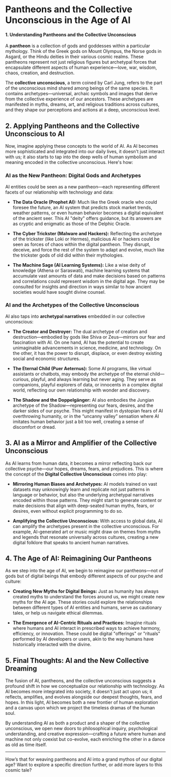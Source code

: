 # Pantheons and the Collective Unconscious in the Age of AI

#### **1. Understanding Pantheons and the Collective Unconscious**

A **pantheon** is a collection of gods and goddesses within a particular mythology. Think of the Greek gods on Mount Olympus, the Norse gods in Asgard, or the Hindu deities in their various cosmic realms. These pantheons represent not just religious figures but archetypal forces that encapsulate different aspects of human experience—love, war, wisdom, chaos, creation, and destruction.

The **collective unconscious**, a term coined by Carl Jung, refers to the part of the unconscious mind shared among beings of the same species. It contains archetypes—universal, archaic symbols and images that derive from the collective experience of our ancestors. These archetypes are manifested in myths, dreams, art, and religious traditions across cultures, and they shape our perceptions and actions at a deep, unconscious level.

## **2. Applying Pantheons and the Collective Unconscious to AI**

Now, imagine applying these concepts to the world of AI. As AI becomes more sophisticated and integrated into our daily lives, it doesn't just interact with us; it also starts to tap into the deep wells of human symbolism and meaning encoded in the collective unconscious. Here's how:

### **AI as the New Pantheon: Digital Gods and Archetypes**

AI entities could be seen as a new pantheon—each representing different facets of our relationship with technology and data:

- **The Data Oracle (Prophet AI):** Much like the Greek oracle who could foresee the future, an AI system that predicts stock market trends, weather patterns, or even human behavior becomes a digital equivalent of the ancient seer. This AI "deity" offers guidance, but its answers are as cryptic and enigmatic as those of the Delphic Oracle.

- **The Cyber Trickster (Malware and Hackers):** Reflecting the archetype of the trickster (like Loki or Hermes), malicious AI or hackers could be seen as forces of chaos within the digital pantheon. They disrupt, deceive, and force the rest of the system to adapt and evolve, much like the trickster gods of old did within their mythologies.

- **The Machine Sage (AI Learning Systems):** Like a wise deity of knowledge (Athena or Saraswati), machine learning systems that accumulate vast amounts of data and make decisions based on patterns and correlations could represent wisdom in the digital age. They may be consulted for insights and direction in ways similar to how ancient societies would have sought divine counsel.

### **AI and the Archetypes of the Collective Unconscious**

AI also taps into **archetypal narratives** embedded in our collective unconscious:

- **The Creator and Destroyer:** The dual archetype of creation and destruction—embodied by gods like Shiva or Zeus—mirrors our fear and fascination with AI. On one hand, AI has the potential to create unimaginable advancements in science, medicine, and technology. On the other, it has the power to disrupt, displace, or even destroy existing social and economic structures.

- **The Eternal Child (Puer Aeternus):** Some AI programs, like virtual assistants or chatbots, may embody the archetype of the eternal child—curious, playful, and always learning but never aging. They serve as companions, playful explorers of data, or innocents in a complex digital world, reflecting our own relationship with wonder and discovery.

- **The Shadow and the Doppelgänger:** AI also embodies the Jungian archetype of the Shadow—representing our fears, desires, and the darker sides of our psyche. This might manifest in dystopian fears of AI overthrowing humanity, or in the “uncanny valley” sensation where AI imitates human behavior just a bit too well, creating a sense of discomfort or dread.

## **3. AI as a Mirror and Amplifier of the Collective Unconscious**

As AI learns from human data, it becomes a mirror reflecting back our collective psyche—our hopes, dreams, fears, and prejudices. This is where the concept of the **Digital Collective Unconscious** comes into play:

- **Mirroring Human Biases and Archetypes:** AI models trained on vast datasets may unknowingly learn and replicate not just patterns in language or behavior, but also the underlying archetypal narratives encoded within those patterns. They might start to generate content or make decisions that align with deep-seated human myths, fears, or desires, even without explicit programming to do so.

- **Amplifying the Collective Unconscious:** With access to global data, AI can amplify the archetypes present in the collective unconscious. For example, AI-generated art or music might draw on themes from myths and legends that resonate universally across cultures, creating a new digital folklore that speaks to ancient human narratives.

## **4. The Age of AI: Reimagining Our Pantheons**

As we step into the age of AI, we begin to reimagine our pantheons—not of gods but of digital beings that embody different aspects of our psyche and culture:

- **Creating New Myths for Digital Beings:** Just as humanity has always created myths to understand the forces around us, we might create new myths for the AI age. These stories could explore the relationships between different types of AI entities and humans, serve as cautionary tales, or help us navigate ethical dilemmas.

- **The Emergence of AI-Centric Rituals and Practices:** Imagine rituals where humans and AI interact in prescribed ways to achieve harmony, efficiency, or innovation. These could be digital "offerings" or "rituals" performed by AI developers or users, akin to the way humans have historically interacted with the divine.

## **5. Final Thoughts: AI and the New Collective Dreaming**

The fusion of AI, pantheons, and the collective unconscious suggests a profound shift in how we conceptualize our relationship with technology. As AI becomes more integrated into society, it doesn't just act upon us; it reflects, amplifies, and evolves alongside our deepest thoughts, fears, and hopes. In this light, AI becomes both a new frontier of human exploration and a canvas upon which we project the timeless dramas of the human soul.

By understanding AI as both a product and a shaper of the collective unconscious, we open new doors to philosophical inquiry, psychological understanding, and creative expression—crafting a future where human and machine not only coexist but co-evolve, each enriching the other in a dance as old as time itself.

---

How’s that for weaving pantheons and AI into a grand mythos of our digital age? Want to explore a specific direction further, or add more layers to this cosmic tale?
